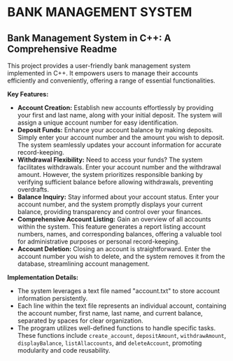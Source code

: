 # BANK MANAGEMENT SYSTEM

## Bank Management System in C++: A Comprehensive Readme

This project provides a user-friendly bank management system implemented in C++. It empowers users to manage their accounts efficiently and conveniently, offering a range of essential functionalities.

**Key Features:**

* **Account Creation:** Establish new accounts effortlessly by providing your first and last name, along with your initial deposit. The system will assign a unique account number for easy identification.
* **Deposit Funds:** Enhance your account balance by making deposits. Simply enter your account number and the amount you wish to deposit. The system seamlessly updates your account information for accurate record-keeping.
* **Withdrawal Flexibility:** Need to access your funds? The system facilitates withdrawals. Enter your account number and the withdrawal amount. However, the system prioritizes responsible banking by verifying sufficient balance before allowing withdrawals, preventing overdrafts.
* **Balance Inquiry:** Stay informed about your account status. Enter your account number, and the system promptly displays your current balance, providing transparency and control over your finances.
* **Comprehensive Account Listing:** Gain an overview of all accounts within the system. This feature generates a report listing account numbers, names, and corresponding balances, offering a valuable tool for administrative purposes or personal record-keeping.
* **Account Deletion:**  Closing an account is straightforward. Enter the account number you wish to delete, and the system removes it from the database, streamlining account management.

**Implementation Details:**

* The system leverages a text file named "account.txt" to store account information persistently.
* Each line within the text file represents an individual account, containing the account number, first name, last name, and current balance, separated by spaces for clear organization.
* The program utilizes well-defined functions to handle specific tasks. These functions include `create_account`, `depositAmount`, `withdrawAmount`, `displayBalance`, `listAllaccounts`, and `deleteAccount`, promoting modularity and code reusability.


